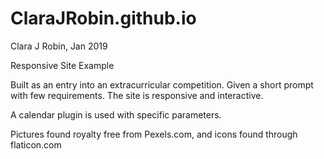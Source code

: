 # ClaraJRobin.github.io
 
Clara J Robin, Jan 2019

Responsive Site Example

Built as an entry into an extracurricular competition. Given a short prompt with few requirements. The site is responsive and interactive.

A calendar plugin is used with specific parameters.

Pictures found royalty free from Pexels.com, and icons found through flaticon.com